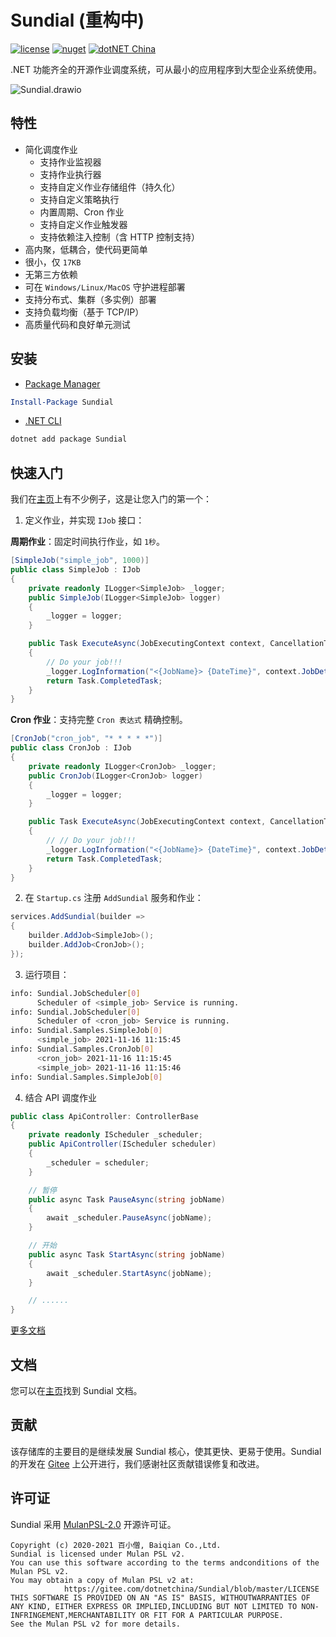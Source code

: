 # Sundial (重构中)

[![license](https://img.shields.io/badge/license-MulanPSL--2.0-orange?cacheSeconds=10800)](https://gitee.com/dotnetchina/Sundial/blob/master/LICENSE) [![nuget](https://img.shields.io/nuget/v/Sundial.svg?cacheSeconds=10800)](https://www.nuget.org/packages/Sundial) [![dotNET China](https://img.shields.io/badge/organization-dotNET%20China-yellow?cacheSeconds=10800)](https://gitee.com/dotnetchina)

.NET 功能齐全的开源作业调度系统，可从最小的应用程序到大型企业系统使用。

![Sundial.drawio](https://gitee.com/dotnetchina/Sundial/raw/master/drawio/Sundial.drawio.png "Sundial.drawio.png")

## 特性

- 简化调度作业
  - 支持作业监视器
  - 支持作业执行器
  - 支持自定义作业存储组件（持久化）
  - 支持自定义策略执行
  - 内置周期、Cron 作业
  - 支持自定义作业触发器
  - 支持依赖注入控制（含 HTTP 控制支持）
- 高内聚，低耦合，使代码更简单
- 很小，仅 `17KB`
- 无第三方依赖
- 可在 `Windows/Linux/MacOS` 守护进程部署
- 支持分布式、集群（多实例）部署
- 支持负载均衡（基于 TCP/IP）
- 高质量代码和良好单元测试

## 安装

- [Package Manager](https://www.nuget.org/packages/Sundial)

```powershell
Install-Package Sundial
```

- [.NET CLI](https://www.nuget.org/packages/Sundial)

```powershell
dotnet add package Sundial
```

## 快速入门

我们在[主页](./samples)上有不少例子，这是让您入门的第一个：

1. 定义作业，并实现 `IJob` 接口：

**周期作业**：固定时间执行作业，如 `1秒`。

```cs
[SimpleJob("simple_job", 1000)]
public class SimpleJob : IJob
{
    private readonly ILogger<SimpleJob> _logger;
    public SimpleJob(ILogger<SimpleJob> logger)
    {
        _logger = logger;
    }

    public Task ExecuteAsync(JobExecutingContext context, CancellationToken cancellationToken)
    {
        // Do your job!!!
        _logger.LogInformation("<{JobName}> {DateTime}", context.JobDetail.Identity, DateTime.Now.ToString("yyyy-MM-dd HH:mm:ss"));
        return Task.CompletedTask;
    }
}
```

**Cron 作业**：支持完整 `Cron 表达式` 精确控制。

```cs
[CronJob("cron_job", "* * * * *")]
public class CronJob : IJob
{
    private readonly ILogger<CronJob> _logger;
    public CronJob(ILogger<CronJob> logger)
    {
        _logger = logger;
    }

    public Task ExecuteAsync(JobExecutingContext context, CancellationToken cancellationToken)
    {
        // // Do your job!!!
        _logger.LogInformation("<{JobName}> {DateTime}", context.JobDetail.Identity, DateTime.Now.ToString("yyyy-MM-dd HH:mm:ss"));
        return Task.CompletedTask;
    }
}
```

2. 在 `Startup.cs` 注册 `AddSundial` 服务和作业：

```cs
services.AddSundial(builder =>
{
    builder.AddJob<SimpleJob>();
    builder.AddJob<CronJob>();
});
```

3. 运行项目：

```bash
info: Sundial.JobScheduler[0]
      Scheduler of <simple_job> Service is running.
info: Sundial.JobScheduler[0]
      Scheduler of <cron_job> Service is running.
info: Sundial.Samples.SimpleJob[0]
      <simple_job> 2021-11-16 11:15:45
info: Sundial.Samples.CronJob[0]
      <cron_job> 2021-11-16 11:15:45
      <simple_job> 2021-11-16 11:15:46
info: Sundial.Samples.SimpleJob[0]
```

4. 结合 API 调度作业

```cs
public class ApiController: ControllerBase
{
    private readonly IScheduler _scheduler;
    public ApiController(IScheduler scheduler)
    {
        _scheduler = scheduler;
    }

    // 暂停
    public async Task PauseAsync(string jobName)
    {
        await _scheduler.PauseAsync(jobName);
    }

    // 开始
    public async Task StartAsync(string jobName)
    {
        await _scheduler.StartAsync(jobName);
    }

    // ......
}
```

[更多文档](./docs)

## 文档

您可以在[主页](./docs)找到 Sundial 文档。

## 贡献

该存储库的主要目的是继续发展 Sundial 核心，使其更快、更易于使用。Sundial 的开发在 [Gitee](https://gitee.com/dotnetchina/Sundial) 上公开进行，我们感谢社区贡献错误修复和改进。

## 许可证

Sundial 采用 [MulanPSL-2.0](./LICENSE) 开源许可证。

```
Copyright (c) 2020-2021 百小僧, Baiqian Co.,Ltd.
Sundial is licensed under Mulan PSL v2.
You can use this software according to the terms andconditions of the Mulan PSL v2.
You may obtain a copy of Mulan PSL v2 at:
            https://gitee.com/dotnetchina/Sundial/blob/master/LICENSE
THIS SOFTWARE IS PROVIDED ON AN "AS IS" BASIS, WITHOUTWARRANTIES OF ANY KIND, EITHER EXPRESS OR IMPLIED,INCLUDING BUT NOT LIMITED TO NON-INFRINGEMENT,MERCHANTABILITY OR FIT FOR A PARTICULAR PURPOSE.
See the Mulan PSL v2 for more details.
```
